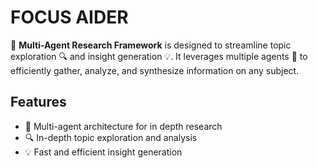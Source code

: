 # FOCUS AIDER

🚀 **Multi-Agent Research Framework** is designed to streamline topic exploration 🔍 and insight generation 💡. It leverages multiple agents 🤖 to efficiently gather, analyze, and synthesize information on any subject.

## Features
- 🤖 Multi-agent architecture for in depth research
- 🔍 In-depth topic exploration and analysis
- 💡 Fast and efficient insight generation

